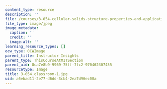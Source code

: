 ```yaml
---
content_type: resource
description: ''
file: /courses/3-054-cellular-solids-structure-properties-and-applications-spring-2015/a6ebad112e77d6dd3cb42ea7d96ec00a_3-054_classroom-1.jpg
file_type: image/jpeg
image_metadata:
  caption: ''
  credit: ''
  image-alt: ''
learning_resource_types: []
ocw_type: OCWImage
parent_title: Instructor Insights
parent_type: ThisCourseAtMITSection
parent_uid: 8ca7e8b9-9969-75ff-7fc2-970462307455
resourcetype: Image
title: 3-054_classroom-1.jpg
uid: a6ebad11-2e77-d6dd-3cb4-2ea7d96ec00a
---
```

